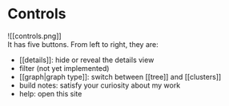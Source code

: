 # Controls

![[controls.png]]  
It has five buttons. From left to right, they are:
- [[details]]: hide or reveal the details view
- filter (not yet implemented)
- [[graph|graph type]]: switch between [[tree]] and [[clusters]]
- build notes: satisfy your curiosity about my work
- help: open this site
